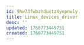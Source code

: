 ```yaml
---
id: 9hw73fwbzhduxtz4yepnwly
title: Linux_devices_driver
desc: ''
updated: 1760773449751
created: 1760773449751
---
```

